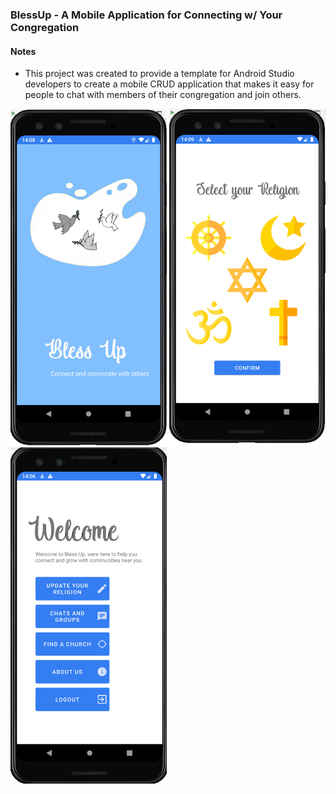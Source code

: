 ### BlessUp - A Mobile Application for Connecting w/ Your Congregation


#### Notes
* This project was created to provide a template for Android Studio developers to 
  create a mobile CRUD application that makes it easy for people to chat with members of their congregation and join others.


<p float="left">
<img src="https://github.com/herbertmaa/BlessUp/blob/2e0fe266e75fab33e2d876a20c2cb3cdd4fb015b/images/splash_screen.png" width="250">
<img src="https://github.com/herbertmaa/BlessUp/blob/2e0fe266e75fab33e2d876a20c2cb3cdd4fb015b/images/select_religion.png" width="250">
<img src="https://github.com/herbertmaa/BlessUp/blob/2e0fe266e75fab33e2d876a20c2cb3cdd4fb015b/images/main_menu.png" width="250">
</p>
